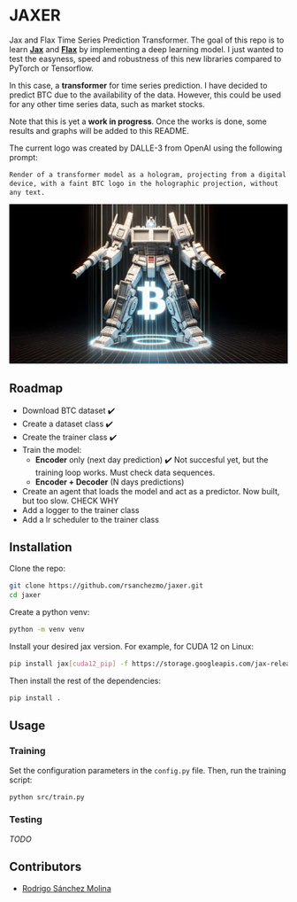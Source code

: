 # JAXER
Jax and Flax Time Series Prediction Transformer. The goal of this repo is to learn [**Jax**](https://jax.readthedocs.io/en/latest/) and [**Flax**](https://flax.readthedocs.io/en/latest/) by implementing a deep learning model. I just wanted to test the easyness, speed and robustness of this new libraries compared to PyTorch or Tensorflow. 

In this case, a **transformer** for time series prediction. I have decided to predict BTC due to the availability of the data. However, this could be used for any other time series data, such as market stocks.

Note that this is yet a **work in progress**. Once the works is done, some results and graphs will be added to this README.

The current logo was created by DALLE-3 from OpenAI using the following prompt:
```
Render of a transformer model as a hologram, projecting from a digital device, with a faint BTC logo in the holographic projection, without any text.
```

![Jaxer Logo](/data/btc_transformer.png)


## Roadmap
- Download BTC dataset ✔️
- Create a dataset class ✔️
- Create the trainer class ✔️
- Train the model:
    - **Encoder** only (next day prediction) ✔️ Not succesful yet, but the training loop works. Must check data sequences.
    - **Encoder + Decoder** (N days predictions)
- Create an agent that loads the model and act as a predictor. Now built, but too slow. CHECK WHY
- Add a logger to the trainer class
- Add a lr scheduler to the trainer class

## Installation

Clone the repo:
```bash
git clone https://github.com/rsanchezmo/jaxer.git
cd jaxer
```

Create a python venv:
```bash
python -m venv venv
```

Install your desired jax version. For example, for CUDA 12 on Linux:
```bash
pip install jax[cuda12_pip] -f https://storage.googleapis.com/jax-releases/jax_cuda_releases.html
```

Then install the rest of the dependencies:

```bash
pip install .
```

## Usage
### Training
Set the configuration parameters in the `config.py` file. Then, run the training script:
```bash
python src/train.py
```

### Testing
*TODO*

## Contributors
- [Rodrigo Sánchez Molina](rsanchezm98@gmail.com)
